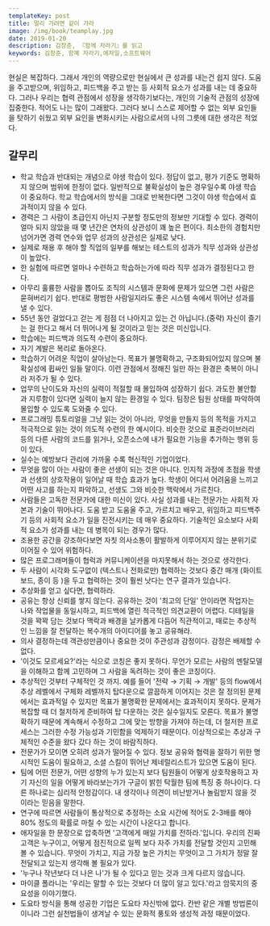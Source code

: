 ```yaml
---
templateKey: post
title: 멀리 가려면 같이 가라
image: /img/book/teamplay.jpg
date: 2019-01-20
description: 김창준, 『함께 자라기』를 읽고
keywords: 김창준, 함꼐 자라기,에자일,소프트웨어
---
```


현실은 복잡하다. 그래서 개인의 역량으로만 현실에서 큰 성과를 내는건 쉽지 않다. 도움을 주고받으며, 위임하고, 피드백을 주고 받는 등 사회적 요소가 성과를 내는 데 중요하다. 그러나 우리는 협력 관점에서 성장을 생각하기보다는, 개인의 기술적 관점의 성장에 집중한다. 적어도 나는 많이 그래왔다. 그러다 보니 스스로 제어할 수 없는 외부 요인들을 탓하기 쉬웠고 외부 요인을 변화시키는 사람으로서의 나의 그릇에 대한 생각은 적었다. 

## 갈무리

- 학교 학습과 반대되는 개념으로 야생 학습이 있다. 정답이 없고, 평가 기준도 명확하지 않으며 범위에 한정이 없다. 일반적으로 불확실성이 높은 경우일수록 야생 학습이 중요하다. 학교 학습에서의 방식을 그대로 반복한다면 그것이 야생 학습에서 효과적이지 않을 수 있다.
- 경력은 그 사람이 초급인지 아닌지 구분할 정도만의 정보만 기대할 수 있다. 경력이 얼마 되지 않았을 때 몇 년간은 연차의 상관성이 꽤 높은 편이다. 최소한의 경험치만 넘어가면 경력 연수와 업무 성과의 상관성은 실제로 낮다.
- 실제로 채용 후 해야 할 직업의 일부를 해보는 테스트의 성과가 직무 성과와 상관성이 높았다.
- 한 실험에 따르면 얼마나 수련하고 학습하는가에 따라 직무 성과가 결정된다고 한다.
- 아무리 훌륭한 사람을 뽑아도 조직의 시스템과 문화에 문제가 있으면 그런 사람은 묻혀버리기 쉽다. 반대로 평범한 사람일지라도 좋은 시스템 속에서 뛰어난 성과를 낼 수 있다.
- 55년 동안 걸었다고 걷는 게 점점 더 나아지고 있는 건 아닙니다.(중략) 자신이 즐기는 걸 한다고 해서 더 뛰어나게 될 것이라고 믿는 것은 미신입니다.
- 학습에는 피드백과 의도적 수련이 중요하다.
- 자기 계발은 복리로 돌아온다.
- 학습하기 어려운 직업이 살아남는다. 목표가 불명확하고, 구조화되어있지 않으며 불확실성에 휩싸인 일들 말이다. 이런 관점에서 정해진 일만 하는 환경은 축복이 아니라 저주가 될 수 있다.
- 업무의 난이도와 자신의 실력이 적절할 때 몰입하여 성장하기 쉽다. 과도한 불안함과 지루함이 있다면 실력이 늘지 않는 환경일 수 있다. 팀장은 팀원 상태를 파악하여 몰입할 수 있도록 도와줄 수 있다.
- 프로그래밍 튜토리얼을 그냥 읽는 것이 아니라, 무엇을 만들지 등의 목적을 가지고 적극적으로 읽는 것이 의도적 수련의 한 예시이다. 비슷한 것으로 표준라이브러리 등의 다른 사람의 코드를 읽거나, 오픈소스에 내가 필요한 기능을 추가하는 행위 등이 있다.
- 실수는 예방보다 관리에 가까울 수록 혁신적인 기업이었다.
- 무엇을 많이 아는 사람이 좋은 선생이 되는 것은 아니다. 인지적 과정에 초점을 학생과 선생의 상호작용이 일어날 때 학습 효과가 높다. 학생이 어디서 어려움을 느끼고 어떤 사고를 하는지 파악하고, 선생도 그와 비슷한 맥락에서 가르친다.
- 사람들은 고독한 전문가에 대한 미신이 있다. 사실 성과를 내는 전문가는 사회적 자본과 기술이 뛰어나다. 도움 받고 도움울 주고, 가르치고 배우고, 위임하고 피드백주기 등의 사회적 요소가 일을 진전시키는 데 매우 중요하다. 기술적인 요소보다 사회적 요소가 성과를 내는 데 병목이 되는 경우가 많다.
- 조용한 공간을 강조하다보면 자칫 의사소통이 활발하게 이루어지지 않는 분위기로 이어질 수 있어 위험하다.
- 많은 프로그래머들이 협럭과 커뮤니케이션을 마지못해서 하는 것으로 생각한다.
- 두 사람이 시각화 도구없이 (텍스트나 전화로만) 협력하는 것보다 중간 매개 (화이트 보드, 종이 등 )을 두고 협력하는 것이 훨씬 낫다는 연구 결과가 있습니다.
- 추상화를 얻고 싶다면, 협력하라.
- 공유는 항상 신뢰를 쌓지 않는다. 공유하는 것이 '최고의 단일' 안이라면 작업자는 나와 작업물을 동일시하고, 피드백에 열린 적극적인 의견교환이 어렵다. 디테일을 것을 꽉꽉 담는 것보다 맥락과 배경을 날카롭게 다듬어 직관적이고, 때로는 추상적인 느낌을 잘 전달하는 복수개의 아이디어를 놓고 공유해라.
- 의사 결정하는데 객관성만큼이나 중요한 것이 주관성과 감정이다. 감정은 배제할 수 없다.
- '이것도 모르세요?'라는 식으로 코칭은 좋지 못하다. 무언가 모르는 사람의 멘탈모델을 이해하고 함께 고민하며 그 사람을 독려하는 것이 좋은 코칭이다.
- 추상적인 것부터 구체적인 것 까지. 예를 들어 '전략 → 기획 → 개발' 등의 flow에서 추상 레벨에서 구체화 레벨까지 탑다운으로 깔끔하게 이어지는 것은 잘 정의된 문제에서는 효과적일 수 있지만 목표가 불명확한 문제에서는 효과적이지 못하다. 문제가 복잡할 때 더 철저하게 준비하여 탑 다운하는 것은 실수일지도 모른다. 목표가 불명확하기 때문에 계속해서 수정하고 그에 맞는 방향을 가져야 하는데, 더 철저한 프로세스는 그러한 수정 가능성과 기민함을 억제하기 때문이다. 이상적으로는 추상과 구체적인 수준을 왔다 갔다 하는 것이 바람직하다.
- 전문가가 모이면 오히려 성과가 떨어질 수 있다. 정보 공유와 협력을 잘하기 위한 명시적인 도움이 필요하고, 소셜 스킬이 뛰어난 제네럴리스트가 있으면 도움이 된다.
- 팀에 어떤 전문가, 어떤 성향의 누가 있는지 보다 팀원들이 어떻게 상호작용하고 자기 자신의 일을 어떻게 바라보는가가 구글이 밝힌 탁월한 팀에 특징 중 하나이다. 다른 하나로는 심리적 안정감이다. 내 생각이나 의견이 비난받거나 놀림받지 않을 것이라는 믿음을 말한다.
- 연구에 따르면 사람들이 통상적으로 추정하는 소요 시간에 적어도 2-3배를 해야 80% 정도의 확률로 마칠 수 있는 시간이 나온다고 합니다.
- 애자일을 한 문장으로 압축하면 '고객에게 매일 가치를 전하라.'입니다. 우리의 진짜 고객은 누구이고, 어떻게 점진적으로 일찍 보다 자주 가치를 전달할 것인지 고민해볼 수 있습니다. 무엇이 가치고, 지금 가장 높은 가치는 무엇이고 그 가치가 정말 잘 전달되고 있는지 생각해 볼 필요가 있다.
- '누구나 작년보다 더 나은 나'가 될 수 있다고 믿는 것과 크게 다르지 않습니다.
- 마이클 폴라니는 '우리는 말할 수 있는 것보다 더 많이 알고 있다.'라고 암묵지의 중요성을 이야기했다.
- 도요타 방식을 통해 성공한 기업은 도요타 자신밖에 없다. 칸반 같은 개별 방법론이 이니라 그런 실천법들이 생겨날 수 있는 문화적 풍토와 생성적 과정 때문이었다.
